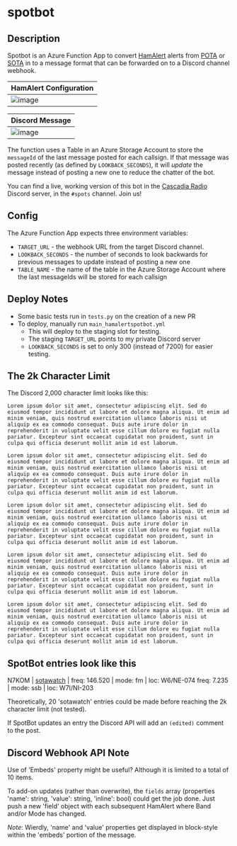 # spotbot

## Description

Spotbot is an Azure Function App to convert [HamAlert](https://hamalert.org/) alerts from [POTA](https://pota.app) or [SOTA](https://www.sota.org.uk/) in to a message format that can be forwarded on to a Discord channel webhook.

| HamAlert Configuration |
| -- |
| ![image](https://github.com/user-attachments/assets/c25f8966-e107-4e67-838c-11ada7c5309d) |

| Discord Message |
| -- |
| ![image](https://github.com/user-attachments/assets/f664d60f-2042-4b2d-9c88-4ce4051f17c7) |


The function uses a Table in an Azure Storage Account to store the `messageId` of the last message posted for each callsign. If that message was posted recently (as defined by `LOOKBACK_SECONDS`), it will _update_ the message instead of posting a new one to reduce the chatter of the bot.

You can find a live, working version of this bot in the [Cascadia Radio](https://www.cascadiaradio.org/) Discord server, in the `#spots` channel. Join us!

## Config

The Azure Function App expects three environment variables: 
- `TARGET_URL` - the webhook URL from the target Discord channel.
- `LOOKBACK_SECONDS` - the number of seconds to look backwards for previous messages to update instead of posting a new one
- `TABLE_NAME` - the name of the table in the Azure Storage Account where the last messageIds will be stored for each callsign

## Deploy Notes

- Some basic tests run in `tests.py` on the creation of a new PR
- To deploy, manually run `main_hamalertspotbot.yml`
    - This will deploy to the staging slot for testing. 
    - The staging `TARGET_URL` points to my private Discord server
    - `LOOKBACK_SECONDS` is set to only 300 (instead of 7200) for easier testing.

## The 2k Character Limit

The Discord 2,000 character limit looks like this:

```text
Lorem ipsum dolor sit amet, consectetur adipiscing elit. Sed do eiusmod tempor incididunt ut labore et dolore magna aliqua. Ut enim ad minim veniam, quis nostrud exercitation ullamco laboris nisi ut aliquip ex ea commodo consequat. Duis aute irure dolor in reprehenderit in voluptate velit esse cillum dolore eu fugiat nulla pariatur. Excepteur sint occaecat cupidatat non proident, sunt in culpa qui officia deserunt mollit anim id est laborum.

Lorem ipsum dolor sit amet, consectetur adipiscing elit. Sed do eiusmod tempor incididunt ut labore et dolore magna aliqua. Ut enim ad minim veniam, quis nostrud exercitation ullamco laboris nisi ut aliquip ex ea commodo consequat. Duis aute irure dolor in reprehenderit in voluptate velit esse cillum dolore eu fugiat nulla pariatur. Excepteur sint occaecat cupidatat non proident, sunt in culpa qui officia deserunt mollit anim id est laborum.

Lorem ipsum dolor sit amet, consectetur adipiscing elit. Sed do eiusmod tempor incididunt ut labore et dolore magna aliqua. Ut enim ad minim veniam, quis nostrud exercitation ullamco laboris nisi ut aliquip ex ea commodo consequat. Duis aute irure dolor in reprehenderit in voluptate velit esse cillum dolore eu fugiat nulla pariatur. Excepteur sint occaecat cupidatat non proident, sunt in culpa qui officia deserunt mollit anim id est laborum.

Lorem ipsum dolor sit amet, consectetur adipiscing elit. Sed do eiusmod tempor incididunt ut labore et dolore magna aliqua. Ut enim ad minim veniam, quis nostrud exercitation ullamco laboris nisi ut aliquip ex ea commodo consequat. Duis aute irure dolor in reprehenderit in voluptate velit esse cillum dolore eu fugiat nulla pariatur. Excepteur sint occaecat cupidatat non proident, sunt in culpa qui officia deserunt mollit anim id est laborum.

Lorem ipsum dolor sit amet, consectetur adipiscing elit. Sed do eiusmod tempor incididunt ut labore et dolore magna aliqua. Ut enim ad minim veniam, quis nostrud exercitation ullamco laboris nisi ut aliquip ex ea commodo consequat. Duis aute irure dolor in reprehenderit in voluptate velit esse cillum dolore eu fugiat nulla pariatur. Excepteur sint occaecat cupidatat non proident, sunt in culpa qui officia deserunt mollit anim id est laborum.
```

## SpotBot entries look like this

N7KOM | [sotawatch](https://sotl.as/activators/N7KOM) | freq: 146.520 | mode: fm | loc: W6/NE-074 freq: 7.235 | mode: ssb | loc: W7I/NI-203

Theoretically, 20 'sotawatch' entries could be made before reaching the 2k character limit (not tested).

If SpotBot updates an entry the Discord API will add an `(edited)` comment to the post.

## Discord Webhook API Note

Use of 'Embeds' property might be useful? Although it is limited to a total of 10 items.

To add-on updates (rather than overwrite), the `fields` array (properties 'name': string, 'value': string, 'inline': bool) could get the job done. Just push a new 'field' object with each subsequent HamAlert where Band and/or Mode has changed.

_Note_: Wierdly, 'name' and 'value' properties get displayed in block-style within the 'embeds' portion of the message.
